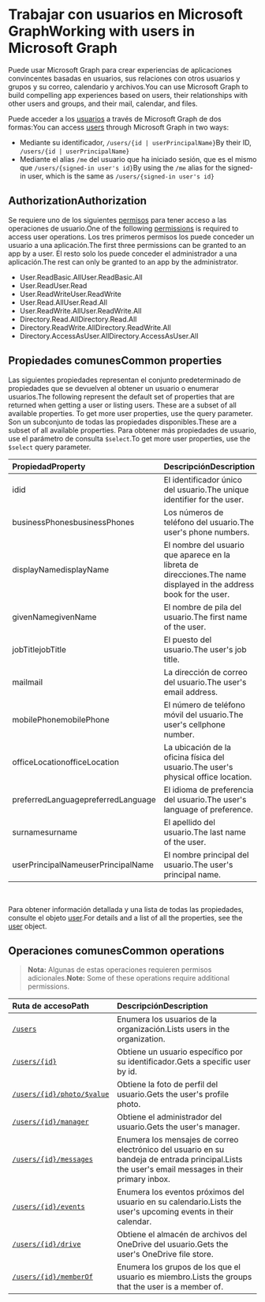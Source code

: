 # <a name="working-with-users-in-microsoft-graph"></a><span data-ttu-id="d9523-101">Trabajar con usuarios en Microsoft Graph</span><span class="sxs-lookup"><span data-stu-id="d9523-101">Working with users in Microsoft Graph</span></span>

<span data-ttu-id="d9523-102">Puede usar Microsoft Graph para crear experiencias de aplicaciones convincentes basadas en usuarios, sus relaciones con otros usuarios y grupos y su correo, calendario y archivos.</span><span class="sxs-lookup"><span data-stu-id="d9523-102">You can use Microsoft Graph to build compelling app experiences based on users, their relationships with other users and groups, and their mail, calendar, and files.</span></span>

<span data-ttu-id="d9523-103">Puede acceder a los [usuarios](user.md) a través de Microsoft Graph de dos formas:</span><span class="sxs-lookup"><span data-stu-id="d9523-103">You can access [users](user.md) through Microsoft Graph in two ways:</span></span>

- <span data-ttu-id="d9523-104">Mediante su identificador, `/users/{id | userPrincipalName}`</span><span class="sxs-lookup"><span data-stu-id="d9523-104">By their ID, `/users/{id | userPrincipalName}`</span></span> 
- <span data-ttu-id="d9523-105">Mediante el alias `/me` del usuario que ha iniciado sesión, que es el mismo que `/users/{signed-in user's id}`</span><span class="sxs-lookup"><span data-stu-id="d9523-105">By using the `/me` alias for the signed-in user, which is the same as `/users/{signed-in user's id}`</span></span>

## <a name="authorization"></a><span data-ttu-id="d9523-106">Authorization</span><span class="sxs-lookup"><span data-stu-id="d9523-106">Authorization</span></span>

<span data-ttu-id="d9523-107">Se requiere uno de los siguientes [permisos](https://developer.microsoft.com/en-us/graph/docs/authorization/permission_scopes) para tener acceso a las operaciones de usuario.</span><span class="sxs-lookup"><span data-stu-id="d9523-107">One of the following [permissions](https://developer.microsoft.com/en-us/graph/docs/authorization/permission_scopes) is required to access user operations.</span></span> <span data-ttu-id="d9523-108">Los tres primeros permisos los puede conceder un usuario a una aplicación.</span><span class="sxs-lookup"><span data-stu-id="d9523-108">The first three permissions can be granted to an app by a user.</span></span> <span data-ttu-id="d9523-109">El resto solo los puede conceder el administrador a una aplicación.</span><span class="sxs-lookup"><span data-stu-id="d9523-109">The rest can only be granted to an app by the administrator.</span></span>

- <span data-ttu-id="d9523-110">User.ReadBasic.All</span><span class="sxs-lookup"><span data-stu-id="d9523-110">User.ReadBasic.All</span></span>
- <span data-ttu-id="d9523-111">User.Read</span><span class="sxs-lookup"><span data-stu-id="d9523-111">User.Read</span></span>
- <span data-ttu-id="d9523-112">User.ReadWrite</span><span class="sxs-lookup"><span data-stu-id="d9523-112">User.ReadWrite</span></span>
- <span data-ttu-id="d9523-113">User.Read.All</span><span class="sxs-lookup"><span data-stu-id="d9523-113">User.Read.All</span></span>
- <span data-ttu-id="d9523-114">User.ReadWrite.All</span><span class="sxs-lookup"><span data-stu-id="d9523-114">User.ReadWrite.All</span></span>
- <span data-ttu-id="d9523-115">Directory.Read.All</span><span class="sxs-lookup"><span data-stu-id="d9523-115">Directory.Read.All</span></span>
- <span data-ttu-id="d9523-116">Directory.ReadWrite.All</span><span class="sxs-lookup"><span data-stu-id="d9523-116">Directory.ReadWrite.All</span></span>
- <span data-ttu-id="d9523-117">Directory.AccessAsUser.All</span><span class="sxs-lookup"><span data-stu-id="d9523-117">Directory.AccessAsUser.All</span></span>

## <a name="common-properties"></a><span data-ttu-id="d9523-118">Propiedades comunes</span><span class="sxs-lookup"><span data-stu-id="d9523-118">Common properties</span></span>

<span data-ttu-id="d9523-119">Las siguientes propiedades representan el conjunto predeterminado de propiedades que se devuelven al obtener un usuario o enumerar usuarios.</span><span class="sxs-lookup"><span data-stu-id="d9523-119">The following represent the default set of properties that are returned when getting a user or listing users.  These are a subset of all available properties. To get more user properties, use the  query parameter.</span></span> <span data-ttu-id="d9523-120">Son un subconjunto de todas las propiedades disponibles.</span><span class="sxs-lookup"><span data-stu-id="d9523-120">These are a subset of all available properties.</span></span> <span data-ttu-id="d9523-121">Para obtener más propiedades de usuario, use el parámetro de consulta `$select`.</span><span class="sxs-lookup"><span data-stu-id="d9523-121">To get more user properties, use the `$select` query parameter.</span></span> 

|<span data-ttu-id="d9523-122">Propiedad</span><span class="sxs-lookup"><span data-stu-id="d9523-122">Property</span></span> |<span data-ttu-id="d9523-123">Descripción</span><span class="sxs-lookup"><span data-stu-id="d9523-123">Description</span></span> |
|:----------|:-------------|
|<span data-ttu-id="d9523-124">id</span><span class="sxs-lookup"><span data-stu-id="d9523-124">id</span></span> | <span data-ttu-id="d9523-125">El identificador único del usuario.</span><span class="sxs-lookup"><span data-stu-id="d9523-125">The unique identifier for the user.</span></span>|
|<span data-ttu-id="d9523-126">businessPhones</span><span class="sxs-lookup"><span data-stu-id="d9523-126">businessPhones</span></span> | <span data-ttu-id="d9523-127">Los números de teléfono del usuario.</span><span class="sxs-lookup"><span data-stu-id="d9523-127">The user's phone numbers.</span></span>|
|<span data-ttu-id="d9523-128">displayName</span><span class="sxs-lookup"><span data-stu-id="d9523-128">displayName</span></span> | <span data-ttu-id="d9523-129">El nombre del usuario que aparece en la libreta de direcciones.</span><span class="sxs-lookup"><span data-stu-id="d9523-129">The name displayed in the address book for the user.</span></span>|
|<span data-ttu-id="d9523-130">givenName</span><span class="sxs-lookup"><span data-stu-id="d9523-130">givenName</span></span>| <span data-ttu-id="d9523-131">El nombre de pila del usuario.</span><span class="sxs-lookup"><span data-stu-id="d9523-131">The first name of the user.</span></span> |
|<span data-ttu-id="d9523-132">jobTitle</span><span class="sxs-lookup"><span data-stu-id="d9523-132">jobTitle</span></span> | <span data-ttu-id="d9523-133">El puesto del usuario.</span><span class="sxs-lookup"><span data-stu-id="d9523-133">The user's job title.</span></span>|
|<span data-ttu-id="d9523-134">mail</span><span class="sxs-lookup"><span data-stu-id="d9523-134">mail</span></span>| <span data-ttu-id="d9523-135">La dirección de correo del usuario.</span><span class="sxs-lookup"><span data-stu-id="d9523-135">The user's email address.</span></span> |
|<span data-ttu-id="d9523-136">mobilePhone</span><span class="sxs-lookup"><span data-stu-id="d9523-136">mobilePhone</span></span> | <span data-ttu-id="d9523-137">El número de teléfono móvil del usuario.</span><span class="sxs-lookup"><span data-stu-id="d9523-137">The user's cellphone number.</span></span>|
|<span data-ttu-id="d9523-138">officeLocation</span><span class="sxs-lookup"><span data-stu-id="d9523-138">officeLocation</span></span> | <span data-ttu-id="d9523-139">La ubicación de la oficina física del usuario.</span><span class="sxs-lookup"><span data-stu-id="d9523-139">The user's physical office location.</span></span>|
|<span data-ttu-id="d9523-140">preferredLanguage</span><span class="sxs-lookup"><span data-stu-id="d9523-140">preferredLanguage</span></span> | <span data-ttu-id="d9523-141">El idioma de preferencia del usuario.</span><span class="sxs-lookup"><span data-stu-id="d9523-141">The user's language of preference.</span></span>|
|<span data-ttu-id="d9523-142">surname</span><span class="sxs-lookup"><span data-stu-id="d9523-142">surname</span></span>| <span data-ttu-id="d9523-143">El apellido del usuario.</span><span class="sxs-lookup"><span data-stu-id="d9523-143">The last name of the user.</span></span> |
|<span data-ttu-id="d9523-144">userPrincipalName</span><span class="sxs-lookup"><span data-stu-id="d9523-144">userPrincipalName</span></span>| <span data-ttu-id="d9523-145">El nombre principal del usuario.</span><span class="sxs-lookup"><span data-stu-id="d9523-145">The user's principal name.</span></span> |

<br/>

<span data-ttu-id="d9523-146">Para obtener información detallada y una lista de todas las propiedades, consulte el objeto [user](user.md).</span><span class="sxs-lookup"><span data-stu-id="d9523-146">For details and a list of all the properties, see the [user](user.md) object.</span></span>

## <a name="common-operations"></a><span data-ttu-id="d9523-147">Operaciones comunes</span><span class="sxs-lookup"><span data-stu-id="d9523-147">Common operations</span></span>

> <span data-ttu-id="d9523-148">**Nota:** Algunas de estas operaciones requieren permisos adicionales.</span><span class="sxs-lookup"><span data-stu-id="d9523-148">**Note:** Some of these operations require additional permissions.</span></span>

| <span data-ttu-id="d9523-149">Ruta de acceso</span><span class="sxs-lookup"><span data-stu-id="d9523-149">Path</span></span>    | <span data-ttu-id="d9523-150">Descripción</span><span class="sxs-lookup"><span data-stu-id="d9523-150">Description</span></span> |
|:---------|:-------------|
|[`/users`](../api/user_list.md) | <span data-ttu-id="d9523-151">Enumera los usuarios de la organización.</span><span class="sxs-lookup"><span data-stu-id="d9523-151">Lists users in the organization.</span></span> |
|[`/users/{id}`](../api/user_get.md) | <span data-ttu-id="d9523-152">Obtiene un usuario específico por su identificador.</span><span class="sxs-lookup"><span data-stu-id="d9523-152">Gets a specific user by id.</span></span> |
|[`/users/{id}/photo/$value`](../api/profilephoto_get.md)| <span data-ttu-id="d9523-153">Obtiene la foto de perfil del usuario.</span><span class="sxs-lookup"><span data-stu-id="d9523-153">Gets the user's profile photo.</span></span> |
|[`/users/{id}/manager`](../api/user_list_manager.md) | <span data-ttu-id="d9523-154">Obtiene el administrador del usuario.</span><span class="sxs-lookup"><span data-stu-id="d9523-154">Gets the user's manager.</span></span> |
|[`/users/{id}/messages`](../api/user_list_messages.md)| <span data-ttu-id="d9523-155">Enumera los mensajes de correo electrónico del usuario en su bandeja de entrada principal.</span><span class="sxs-lookup"><span data-stu-id="d9523-155">Lists the user's email messages in their primary inbox.</span></span> |
|[`/users/{id}/events`](../api/user_list_events.md) | <span data-ttu-id="d9523-156">Enumera los eventos próximos del usuario en su calendario.</span><span class="sxs-lookup"><span data-stu-id="d9523-156">Lists the user's upcoming events in their calendar.</span></span> |
|[`/users/{id}/drive`](../api/drive_get.md)| <span data-ttu-id="d9523-157">Obtiene el almacén de archivos del OneDrive del usuario.</span><span class="sxs-lookup"><span data-stu-id="d9523-157">Gets the user's OneDrive file store.</span></span> |
|[`/users/{id}/memberOf`](../api/user_list_memberof.md)| <span data-ttu-id="d9523-158">Enumera los grupos de los que el usuario es miembro.</span><span class="sxs-lookup"><span data-stu-id="d9523-158">Lists the groups that the user is a member of.</span></span> |
